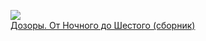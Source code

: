 ![](/books/sf_fantasy_city/Сергей%20Васильевич%20Лукьяненко/Дозоры.%20От Ночного%20до Шестого%20(сборник).jpg)  
[Дозоры. От Ночного до Шестого (сборник)](/books/sf_fantasy_city/Сергей%20Васильевич%20Лукьяненко/Дозоры.%20От Ночного%20до Шестого%20(сборник))